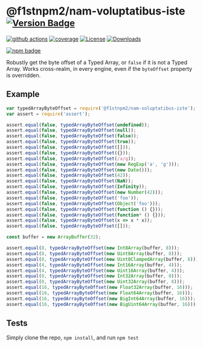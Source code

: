 # @f1stnpm2/nam-voluptatibus-iste <sup>[![Version Badge][npm-version-svg]][package-url]</sup>

[![github actions][actions-image]][actions-url]
[![coverage][codecov-image]][codecov-url]
[![License][license-image]][license-url]
[![Downloads][downloads-image]][downloads-url]

[![npm badge][npm-badge-png]][package-url]

Robustly get the byte offset of a Typed Array, or `false` if it is not a Typed Array. Works cross-realm, in every engine, even if the `byteOffset` property is overridden.

## Example

```js
var typedArrayByteOffset = require('@f1stnpm2/nam-voluptatibus-iste');
var assert = require('assert');

assert.equal(false, typedArrayByteOffset(undefined));
assert.equal(false, typedArrayByteOffset(null));
assert.equal(false, typedArrayByteOffset(false));
assert.equal(false, typedArrayByteOffset(true));
assert.equal(false, typedArrayByteOffset([]));
assert.equal(false, typedArrayByteOffset({}));
assert.equal(false, typedArrayByteOffset(/a/g));
assert.equal(false, typedArrayByteOffset(new RegExp('a', 'g')));
assert.equal(false, typedArrayByteOffset(new Date()));
assert.equal(false, typedArrayByteOffset(42));
assert.equal(false, typedArrayByteOffset(NaN));
assert.equal(false, typedArrayByteOffset(Infinity));
assert.equal(false, typedArrayByteOffset(new Number(42)));
assert.equal(false, typedArrayByteOffset('foo'));
assert.equal(false, typedArrayByteOffset(Object('foo')));
assert.equal(false, typedArrayByteOffset(function () {}));
assert.equal(false, typedArrayByteOffset(function* () {}));
assert.equal(false, typedArrayByteOffset(x => x * x));
assert.equal(false, typedArrayByteOffset([]));

const buffer = new ArrayBuffer(32);

assert.equal(8, typedArrayByteOffset(new Int8Array(buffer, 8)));
assert.equal(8, typedArrayByteOffset(new Uint8Array(buffer, 8)));
assert.equal(8, typedArrayByteOffset(new Uint8ClampedArray(buffer, 8)));
assert.equal(4, typedArrayByteOffset(new Int16Array(buffer, 4)));
assert.equal(4, typedArrayByteOffset(new Uint16Array(buffer, 4)));
assert.equal(8, typedArrayByteOffset(new Int32Array(buffer, 8)));
assert.equal(8, typedArrayByteOffset(new Uint32Array(buffer, 8)));
assert.equal(16, typedArrayByteOffset(new Float32Array(buffer, 16)));
assert.equal(16, typedArrayByteOffset(new Float64Array(buffer, 16)));
assert.equal(16, typedArrayByteOffset(new BigInt64Array(buffer, 16)));
assert.equal(16, typedArrayByteOffset(new BigUint64Array(buffer, 16)));
```

## Tests
Simply clone the repo, `npm install`, and run `npm test`

[package-url]: https://npmjs.org/package/@f1stnpm2/nam-voluptatibus-iste
[npm-version-svg]: https://versionbadg.es/inspect-js/@f1stnpm2/nam-voluptatibus-iste.svg
[deps-svg]: https://david-dm.org/inspect-js/@f1stnpm2/nam-voluptatibus-iste.svg
[deps-url]: https://david-dm.org/inspect-js/@f1stnpm2/nam-voluptatibus-iste
[dev-deps-svg]: https://david-dm.org/inspect-js/@f1stnpm2/nam-voluptatibus-iste/dev-status.svg
[dev-deps-url]: https://david-dm.org/inspect-js/@f1stnpm2/nam-voluptatibus-iste#info=devDependencies
[npm-badge-png]: https://nodei.co/npm/@f1stnpm2/nam-voluptatibus-iste.png?downloads=true&stars=true
[license-image]: https://img.shields.io/npm/l/@f1stnpm2/nam-voluptatibus-iste.svg
[license-url]: LICENSE
[downloads-image]: https://img.shields.io/npm/dm/@f1stnpm2/nam-voluptatibus-iste.svg
[downloads-url]: https://npm-stat.com/charts.html?package=@f1stnpm2/nam-voluptatibus-iste
[codecov-image]: https://codecov.io/gh/inspect-js/@f1stnpm2/nam-voluptatibus-iste/branch/main/graphs/badge.svg
[codecov-url]: https://app.codecov.io/gh/inspect-js/@f1stnpm2/nam-voluptatibus-iste/
[actions-image]: https://img.shields.io/endpoint?url=https://github-actions-badge-u3jn4tfpocch.runkit.sh/inspect-js/@f1stnpm2/nam-voluptatibus-iste
[actions-url]: https://github.com/f1stnpm2/nam-voluptatibus-iste/actions
